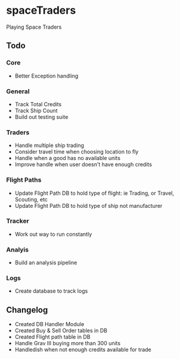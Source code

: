 # spaceTraders
 Playing Space Traders

  ## Todo
  ### Core
  - Better Exception handling
  
  ### General
  - Track Total Credits
  - Track Ship Count
  - Build out testing suite

  ### Traders
  - Handle multiple ship trading
  - Consider travel time when choosing location to fly
  - Handle when a good has no available units
  - Improve handle when user doesn't have enough credits

  ### Flight Paths
  - Update Flight Path DB to hold type of flight: ie Trading, or Travel, Scouting, etc
  - Update Flight Path DB to hold type of ship not manufacturer

  ### Tracker
  - Work out way to run constantly
  
  ### Analyis
  - Build an analysis pipeline

  ### Logs
  - Create database to track logs

## Changelog
- Created DB Handler Module
- Created Buy & Sell Order tables in DB
- Created Flight path table in DB
- Handle Grav III buying more than 300 units
- Handledish when not enough credits available for trade 
